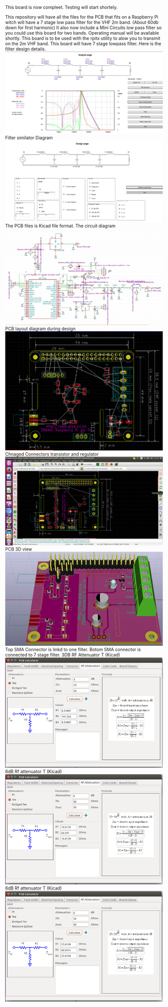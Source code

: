 This board is now compleet. Testing will start shortely.

This repository will have all the files for the PCB that fits on a Raspberry Pi witch will have a 7 stage low pass filter for the VHF 2m band. (About 60db down for first harmonic) 
It also now include a Mini Circuits low pass filter so you could use this board for two bands.
Operating manual will be available shortly.
This board is to be used with the rpitx utility to alow you to transmit on the 2m VHF band.
This board will have 7 stage lowpass filter.
Here is the filter design details.
![Alt text](7_stage_2m_filter_1.png?raw=true "Filter diagram")
Filter similator Diagram
![Alt text](7_stage_2m_filter_2.png?raw=true "Filter diagram")
The PCB files is Kicad file format.
The circuit diagram

![Alt text](Raspberry_Pi_dual_filter_Diagram.png?raw=true "Raspberry Pi hat Circuit diagram")
PCB layout diagram during design
![Alt text](Bacar_PCB_2.png?raw=true "PCB diagram")
<br>
Chnaged Connectors transistor and regulator
![Alt text](Bacar_PCB_3.png?raw=true "PCB diagram")
<br>
PCB 3D view
![Alt text](Raspberry_Pi_Tx_2m_dual_filter.png?raw=true "PCB 3D Layout")
Top SMA Connector is linkd to one filter.
Botom SMA connector is connected to 7 stage filter.
3DB RF Attenuator T (Kicad)
<br>
![Alt text](3db_Rf_attenuator.png?raw=true "3db rf Attenuator")
<br>
6dB Rf attenuator T (Kicad)
![Alt text](6db_Rf_attenuator.png?raw=true "6db rf Attenuator")
<br>
6dB Rf attenuator T (Kicad)
![Alt text](9db_Rf_attenuator.png?raw=true "9db rf Attenuator")
